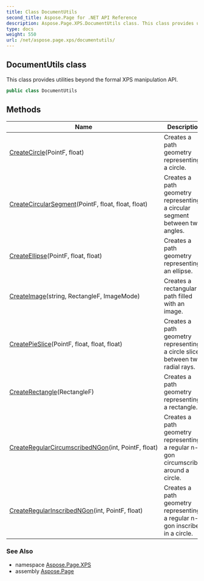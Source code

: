 ```yaml
---
title: Class DocumentUtils
second_title: Aspose.Page for .NET API Reference
description: Aspose.Page.XPS.DocumentUtils class. This class provides utilities beyond the formal XPS manipulation API
type: docs
weight: 550
url: /net/aspose.page.xps/documentutils/
---
```

## DocumentUtils class

This class provides utilities beyond the formal XPS manipulation API.

```csharp
public class DocumentUtils
```

## Methods

| Name | Description |
| --- | --- |
| [CreateCircle](../../aspose.page.xps/documentutils/createcircle/)(PointF, float) | Creates a path geometry representing a circle. |
| [CreateCircularSegment](../../aspose.page.xps/documentutils/createcircularsegment/)(PointF, float, float, float) | Creates a path geometry representing a circular segment between two angles. |
| [CreateEllipse](../../aspose.page.xps/documentutils/createellipse/)(PointF, float, float) | Creates a path geometry representing an ellipse. |
| [CreateImage](../../aspose.page.xps/documentutils/createimage/)(string, RectangleF, ImageMode) | Creates a rectangular path filled with an image. |
| [CreatePieSlice](../../aspose.page.xps/documentutils/createpieslice/)(PointF, float, float, float) | Creates a path geometry representing a circle slice between two radial rays. |
| [CreateRectangle](../../aspose.page.xps/documentutils/createrectangle/)(RectangleF) | Creates a path geometry representing a rectangle. |
| [CreateRegularCircumscribedNGon](../../aspose.page.xps/documentutils/createregularcircumscribedngon/)(int, PointF, float) | Creates a path geometry representing a regular n-gon circumscribed around a circle. |
| [CreateRegularInscribedNGon](../../aspose.page.xps/documentutils/createregularinscribedngon/)(int, PointF, float) | Creates a path geometry representing a regular n-gon inscribed in a circle. |

### See Also

* namespace [Aspose.Page.XPS](../../aspose.page.xps/)
* assembly [Aspose.Page](../../)


